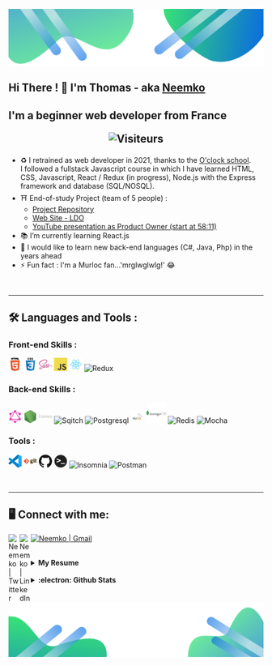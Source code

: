 ![header](header.png)
## Hi There ! :wave: I'm Thomas - aka [Neemko][linkedin]

## I'm a beginner web developer from France<p align="center"> ![Visiteurs](https://visitor-badge.glitch.me/badge?page_id=Neemko.Neemko&left_color=blue&right_color=black)</p>

- :recycle: I retrained as web developer in 2021, thanks to the [O'clock school][O'clock].  
I followed a fullstack Javascript course in which I have learned HTML, CSS, Javascript, React / Redux (in progress), Node.js with the Express framework and database (SQL/NOSQL).
- :shinto_shrine: End-of-study Project (team of 5 people) :
    - [Project Repository][LDOrepo]
    - [Web Site - LDO][LDOwebsite]
    - [YouTube presentation as Product Owner (start at 58:11)][LDOyoutube]
- :books: I’m currently learning React.js
- :thought_balloon: I would like to learn new back-end languages (C#, Java, Php) in the years ahead
- :zap: Fun fact : I'm a Murloc fan...'mrglwglwlg!' :joy:

<br />

---

## 	:hammer_and_wrench: Languages and Tools :

### Front-end Skills :
<p>
<img alt="HTML5" width="26px" src="https://raw.githubusercontent.com/github/explore/80688e429a7d4ef2fca1e82350fe8e3517d3494d/topics/html/html.png" />
<img alt="CSS3" width="26px" src="https://raw.githubusercontent.com/github/explore/80688e429a7d4ef2fca1e82350fe8e3517d3494d/topics/css/css.png" />
<img alt="Sass" width="26px" src="https://raw.githubusercontent.com/github/explore/80688e429a7d4ef2fca1e82350fe8e3517d3494d/topics/sass/sass.png" />
<img alt="JavaScript" width="26px" src="https://raw.githubusercontent.com/github/explore/80688e429a7d4ef2fca1e82350fe8e3517d3494d/topics/javascript/javascript.png" />
<img alt="React" width="26px" src="https://raw.githubusercontent.com/github/explore/80688e429a7d4ef2fca1e82350fe8e3517d3494d/topics/react/react.png" />
<img alt="Redux" width="26px" src="https://img.icons8.com/color/452/redux.png" />   
</p>

### Back-end Skills :
<p>
<img alt="GraphQL" width="26px" src="https://raw.githubusercontent.com/github/explore/80688e429a7d4ef2fca1e82350fe8e3517d3494d/topics/graphql/graphql.png" />
<img alt="Node.js" width="26px" src="https://raw.githubusercontent.com/github/explore/80688e429a7d4ef2fca1e82350fe8e3517d3494d/topics/nodejs/nodejs.png" />
<img alt="Express" width="26px" src="https://raw.githubusercontent.com/github/explore/80688e429a7d4ef2fca1e82350fe8e3517d3494d/topics/express/express.png" />
<img alt="Sqitch" width="60px" src="https://sqitch.org/img/sqitch-logo.svg" /> 
<img alt="Postgresql" width="40px" src="https://icon-library.com/images/postgresql-icon/postgresql-icon-12.jpg">
<img alt="MySQL" width="26px" src="https://raw.githubusercontent.com/github/explore/80688e429a7d4ef2fca1e82350fe8e3517d3494d/topics/mysql/mysql.png" />
<img alt="MongoDB" width="40px" src="https://raw.githubusercontent.com/github/explore/80688e429a7d4ef2fca1e82350fe8e3517d3494d/topics/mongodb/mongodb.png" />
<img alt="Redis" width="30px" src="https://cdn.icon-icons.com/icons2/2415/PNG/512/redis_original_wordmark_logo_icon_146369.png" />   
<img alt="Mocha" width="60px" src="https://camo.githubusercontent.com/7fbd61a113b7f10ed1709e74f3715a2a60ba5177/687474703a2f2f61706974657374696e672e626967737469636b6361727065742e636f6d2f6173736574732f696d672f6d6f6368612d636861692f6c6f676f2e706e67">
</p>

### Tools :
<p>
<img alt="Visual Studio Code" width="26px" src="https://raw.githubusercontent.com/github/explore/80688e429a7d4ef2fca1e82350fe8e3517d3494d/topics/visual-studio-code/visual-studio-code.png" />
<img alt="Git" width="26px" src="https://raw.githubusercontent.com/github/explore/80688e429a7d4ef2fca1e82350fe8e3517d3494d/topics/git/git.png" />
<img alt="GitHub" width="26px" src="https://raw.githubusercontent.com/github/explore/78df643247d429f6cc873026c0622819ad797942/topics/github/github.png" />
<img alt="Terminal" width="26px" src="https://raw.githubusercontent.com/github/explore/80688e429a7d4ef2fca1e82350fe8e3517d3494d/topics/terminal/terminal.png" />
<img alt="Insomnia" width="26px" src="https://user-images.githubusercontent.com/2575745/67964810-4d9a2980-fbd7-11e9-8cf7-661ded187ee6.png">
<img alt="Postman" width="26px" src="https://res.cloudinary.com/postman/image/upload/t_team_logo/v1629869194/team/2893aede23f01bfcbd2319326bc96a6ed0524eba759745ed6d73405a3a8b67a8">
</p>

<br />

---

## :desktop_computer: Connect with me: 

<a href="mailto:thomascapo31@gmail.com" align="left"><img src="https://cdn-icons-png.flaticon.com/512/281/281786.png" width="22px" alt="Neemko | Gmail"></a>
[<img align="left" alt="Neemko | Twitter" width="22px" src="https://cdn-icons-png.flaticon.com/512/733/733579.png" />][twitter]
[<img align="left" alt="Neemko | LinkedIn" width="22px" src="https://cdn-icons-png.flaticon.com/512/174/174857.png" />][linkedin]

<br />

<details>
    <summary><b>My Resume<b/></summary>

![Thomas Capo - Resume](resume-thomasCapo.png)

</details>

<br />

<details>
  <summary><b> :electron: Github Stats<b/></summary>

 <p align="left"> <img src="https://github-readme-stats.vercel.app/api?username=Neemko&show_icons=true&theme=tokyonight&count_private=true&include_all_commits=true" alt="ThomasCapo" /> <p>

</details>


[visitors]: https://visitor-badge.glitch.me/badge?page_id=Neemko.Neemko
[linkedin]: https://www.linkedin.com/in/thomas-capo/
[twitter]: https://twitter.com/Neemko1
[O'clock]: https://oclock.io/formations/developpeur-web-fullstack-javascript
[LDOrepo]: https://github.com/Neemko/ldo-transports-fullstackProject
[LDOwebsite]: https://ldo-transports.netlify.app
[LDOyoutube]: https://www.youtube.com/watch?v=2S5FSWNPA5g

![footer](footer.png)
